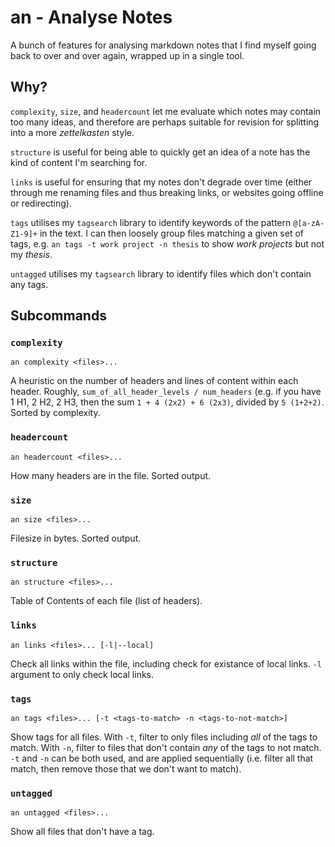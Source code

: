 # an - Analyse Notes

A bunch of features for analysing markdown notes that I find myself going back
to over and over again, wrapped up in a single tool.

## Why?

`complexity`, `size`, and `headercount` let me evaluate which notes may contain
too many ideas, and therefore are perhaps suitable for revision for splitting
into a more *zettelkasten* style.

`structure` is useful for being able to quickly get an idea of a note has the
kind of content I'm searching for.

`links` is useful for ensuring that my notes don't degrade over time (either
through me renaming files and thus breaking links, or websites going offline or
redirecting).

`tags` utilises my `tagsearch` library to identify keywords of the pattern
`@[a-zA-Z1-9]+` in the text. I can then loosely group files matching a given set
of tags, e.g. `an tags -t work project -n thesis` to show *work projects* but
not my *thesis*.

`untagged` utilises my `tagsearch` library to identify files which don't contain
any tags.

## Subcommands

### `complexity`

`an complexity <files>...`

A heuristic on the number of headers and lines of content within each header.
Roughly, `sum_of_all_header_levels / num_headers` (e.g. if you have 1 H1, 2 H2,
2 H3, then the sum `1 + 4 (2x2) + 6 (2x3)`, divided by `5 (1+2+2)`. Sorted by
complexity.

### `headercount`

`an headercount <files>...`

How many headers are in the file. Sorted output.

### `size`

`an size <files>...`

Filesize in bytes. Sorted output.

### `structure`

`an structure <files>...`

Table of Contents of each file (list of headers).

### `links`

`an links <files>... [-l|--local]`

Check all links within the file, including check for existance of local links.
`-l` argument to only check local links.

### `tags`

`an tags <files>... [-t <tags-to-match> -n <tags-to-not-match>]`

Show tags for all files. With `-t`, filter to only files including *all* of the
tags to match. With `-n`, filter to files that don't contain *any* of the tags
to not match. `-t` and `-n` can be both used, and are applied sequentially (i.e.
filter all that match, then remove those that we don't want to match).

### `untagged`

`an untagged <files>...`

Show all files that don't have a tag.

